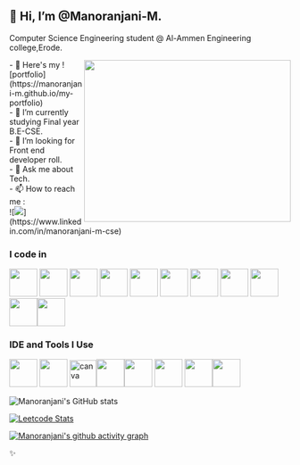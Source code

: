 ## 👋 Hi, I’m @Manoranjani-M.

Computer Science Engineering student @ Al-Ammen Engineering college,Erode.

<img align="right" width="370" height="290" src="https://i.pinimg.com/originals/47/f0/34/47f0342cec72b800463bf003eac1257e.gif">
- 🔭 Here's my ![portfolio](https://manoranjani-m.github.io/my-portfolio) <br/>                                                
- 🌱 I’m currently studying Final year B.E-CSE.<br/>  
- 🤔 I’m looking for Front end developer roll.<br/>  
- 💬 Ask me about Tech.<br/>  
- 📫 How to reach me :
<br /> ![<img src="https://img.shields.io/badge/LinkedIn-0077B5?style=for-the-badge&logo=linkedin&logoColor=white" />](https://www.linkedin.com/in/manoranjani-m-cse)

### I code in
<img height="50" width="50" src="https://img.icons8.com/color/48/000000/python.png" /> <img height="50" width="50" src="https://img.icons8.com/color/48/000000/c-programming.png" /> <img height="50" width="50" src="https://img.icons8.com/color/48/000000/java-coffee-cup-logo.png" /> <img height="50" width="50" src="https://img.icons8.com/color/48/000000/html-5.png" /> <img height="50" width="50" src="https://img.icons8.com/color/48/000000/css3.png" /> <img height="50" width="50" src="https://img.icons8.com/color/48/000000/bootstrap.png" />
<img height="50" width="50" src="https://img.icons8.com/color/48/000000/javascript.png"/> <img height="50" width="50" src="https://img.icons8.com/color/48/000000/react-native.png"/> <img height="50" width="50" src="https://img.icons8.com/color/48/000000/mysql-logo.png"/> <img height="50" width="50" src="https://img.icons8.com/color/48/000000/mongodb.png"/><img height="50" width="50" src="https://img.icons8.com/color/48/000000/nodejs.png"/> 
### IDE and Tools I Use
<img height="50" width="50" src="https://img.icons8.com/color/48/000000/visual-studio-code-2019.png"/> <img height="50" width="50" src="https://img.icons8.com/color/50/000000/git.png"/> <img width="48" height="48" src="https://img.icons8.com/fluency/48/canva.png" alt="canva"/><img height="50" width="50" src="https://img.icons8.com/color/48/000000/figma--v1.png"/><img height="50" width="50" src="https://img.icons8.com/color/48/000000/pycharm.png"/> <img height="50" width="50" src="https://img.icons8.com/color/50/000000/git.png"/> <img height="50" src="https://img.icons8.com/officel/480/null/java-eclipse.png"/><img height="50" width="50" src="https://img.icons8.com/color/48/000000/figma--v1.png"/>

![Manoranjani's GitHub stats](https://github-readme-stats.vercel.app/api?username=Manoranjani-M&theme=dark&show_icons=true&&hide=issues,contribs)

[![Leetcode Stats](https://leetcard.jacoblin.cool/Manoranjani_M?ext=contest&theme=dark)](https://leetcode.com/Manoranjani_M)

[![Manoranjani's github activity graph](https://github-readme-activity-graph.vercel.app/graph?username=Manoranjani-M&bg_color=000000&color=ffffff&line=51f565&point=ffffff&area=true&hide_border=true)](https://github.com/Manoranjani-M/github-readme-activity-graph)

✨
